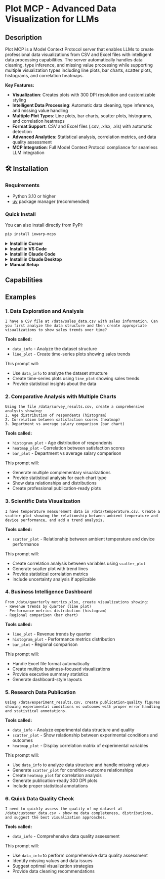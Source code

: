 # Plot MCP - Advanced Data Visualization for LLMs


## Description

Plot MCP is a Model Context Protocol server that enables LLMs to create professional data visualizations from CSV and Excel files with intelligent data processing capabilities. The server automatically handles data cleaning, type inference, and missing value processing while supporting multiple visualization types including line plots, bar charts, scatter plots, histograms, and correlation heatmaps.

**Key Features:**
- **Visualization**: Creates plots with 300 DPI resolution and customizable styling
- **Intelligent Data Processing**: Automatic data cleaning, type inference, and missing value handling
- **Multiple Plot Types**: Line plots, bar charts, scatter plots, histograms, and correlation heatmaps
- **Format Support**: CSV and Excel files (.csv, .xlsx, .xls) with automatic detection
- **Advanced Analytics**: Statistical analysis, correlation metrics, and data quality assessment
- **MCP Integration**: Full Model Context Protocol compliance for seamless LLM integration


## 🛠️ Installation

### Requirements

- Python 3.10 or higher
- [uv](https://docs.astral.sh/uv/) package manager (recommended)

### Quick Install

You can also install directly from PyPI:

```bash
pip install iowarp-mcps
```

<details>
<summary><b>Install in Cursor</b></summary>

Go to: `Settings` -> `Cursor Settings` -> `MCP` -> `Add new global MCP server`

Pasting the following configuration into your Cursor `~/.cursor/mcp.json` file is the recommended approach. You may also install in a specific project by creating `.cursor/mcp.json` in your project folder. See [Cursor MCP docs](https://docs.cursor.com/context/model-context-protocol) for more info.

```json
{
  "mcpServers": {
    "plot-mcp": {
      "command": "uvx",
      "args": ["iowarp-mcps", "plot"]
    }
  }
}
```

</details>

<details>
<summary><b>Install in VS Code</b></summary>

Add this to your VS Code MCP config file. See [VS Code MCP docs](https://code.visualstudio.com/docs/copilot/chat/mcp-servers) for more info.

```json
"mcp": {
  "servers": {
    "plot-mcp": {
      "type": "stdio",
      "command": "uvx",
      "args": ["iowarp-mcps", "plot"]
    }
  }
}
```

</details>

<details>
<summary><b>Install in Claude Code</b></summary>

Run this command. See [Claude Code MCP docs](https://docs.anthropic.com/en/docs/agents-and-tools/claude-code/tutorials#set-up-model-context-protocol-mcp) for more info.

```sh
claude mcp add plot-mcp -- uvx iowarp-mcps plot
```

</details>

<details>
<summary><b>Install in Claude Desktop</b></summary>

Add this to your Claude Desktop `claude_desktop_config.json` file. See [Claude Desktop MCP docs](https://modelcontextprotocol.io/quickstart/user) for more info.

```json
{
  "mcpServers": {
    "plot-mcp": {
      "command": "uvx",
      "args": ["iowarp-mcps", "plot"]
    }
  }
}
```

</details>

<details>
<summary><b>Manual Setup</b></summary>

**Linux/macOS:**
```bash
CLONE_DIR=$(pwd)
git clone https://github.com/iowarp/iowarp-mcps.git
uv --directory=$CLONE_DIR/iowarp-mcps/mcps/Plot run plot-mcp --help
```

**Windows CMD:**
```cmd
set CLONE_DIR=%cd%
git clone https://github.com/iowarp/iowarp-mcps.git
uv --directory=%CLONE_DIR%\iowarp-mcps\mcps\Plot run plot-mcp --help
```

**Windows PowerShell:**
```powershell
$env:CLONE_DIR=$PWD
git clone https://github.com/iowarp/iowarp-mcps.git
uv --directory=$env:CLONE_DIR\iowarp-mcps\mcps\Plot run plot-mcp --help
```

</details>

## Capabilities


## Examples

### 1. Data Exploration and Analysis
```
I have a CSV file at /data/sales_data.csv with sales information. Can you first analyze the data structure and then create appropriate visualizations to show sales trends over time?
```

**Tools called:**
- `data_info` - Analyze the dataset structure
- `line_plot` - Create time-series plots showing sales trends

This prompt will:
- Use `data_info` to analyze the dataset structure
- Create time-series plots using `line_plot` showing sales trends
- Provide statistical insights about the data

<!-- **Output:** -->
<!-- Add your output images here -->
<!-- ![Data Info Output](images/example1_data_info.png) -->
<!-- ![Sales Trends Line Plot](images/example1_sales_trends.png) -->

### 2. Comparative Analysis with Multiple Charts
```
Using the file /data/survey_results.csv, create a comprehensive analysis showing:
1. Age distribution of respondents (histogram)
2. Correlation between satisfaction scores (heatmap)  
3. Department vs average salary comparison (bar chart)
```

**Tools called:**
- `histogram_plot` - Age distribution of respondents
- `heatmap_plot` - Correlation between satisfaction scores
- `bar_plot` - Department vs average salary comparison

This prompt will:
- Generate multiple complementary visualizations
- Provide statistical analysis for each chart type
- Show data relationships and distributions
- Create professional publication-ready plots

<!-- **Output:** -->
<!-- Add your output images here -->
<!-- ![Age Distribution Histogram](images/example2_age_histogram.png) -->
<!-- ![Satisfaction Scores Heatmap](images/example2_satisfaction_heatmap.png) -->
<!-- ![Department Salary Comparison](images/example2_department_salary.png) -->

### 3. Scientific Data Visualization
```
I have temperature measurement data in /data/temperature.csv. Create a scatter plot showing the relationship between ambient temperature and device performance, and add a trend analysis.
```

**Tools called:**
- `scatter_plot` - Relationship between ambient temperature and device performance

This prompt will:
- Create correlation analysis between variables using `scatter_plot`
- Generate scatter plot with trend lines
- Provide statistical correlation metrics
- Include uncertainty analysis if applicable

<!-- **Output:** -->
<!-- Add your output images here -->
<!-- ![Temperature vs Performance Scatter Plot](images/example3_temperature_scatter.png) -->

### 4. Business Intelligence Dashboard
```
From /data/quarterly_metrics.xlsx, create visualizations showing:
- Revenue trends by quarter (line plot)
- Performance metrics distribution (histogram)
- Regional comparison (bar chart)
```

**Tools called:**
- `line_plot` - Revenue trends by quarter
- `histogram_plot` - Performance metrics distribution
- `bar_plot` - Regional comparison

This prompt will:
- Handle Excel file format automatically
- Create multiple business-focused visualizations
- Provide executive summary statistics
- Generate dashboard-style layouts

<!-- **Output:** -->
<!-- Add your output images here -->
<!-- ![Revenue Trends Line Plot](images/example4_revenue_trends.png) -->
<!-- ![Performance Metrics Histogram](images/example4_performance_histogram.png) -->
<!-- ![Regional Comparison Bar Chart](images/example4_regional_comparison.png) -->

### 5. Research Data Publication
```
Using /data/experiment_results.csv, create publication-quality figures showing experimental conditions vs outcomes with proper error handling and statistical annotations.
```

**Tools called:**
- `data_info` - Analyze experimental data structure and quality
- `scatter_plot` - Show relationship between experimental conditions and outcomes
- `heatmap_plot` - Display correlation matrix of experimental variables

This prompt will:
- Use `data_info` to analyze data structure and handle missing values
- Generate `scatter_plot` for condition-outcome relationships
- Create `heatmap_plot` for correlation analysis
- Generate publication-ready 300 DPI plots
- Include proper statistical annotations

<!-- **Output:** -->
<!-- Add your output images here -->
<!-- ![Data Quality Report](images/example5_data_quality.png) -->
<!-- ![Experimental Conditions vs Outcomes](images/example5_experiment_scatter.png) -->
<!-- ![Correlation Matrix Heatmap](images/example5_correlation_heatmap.png) -->

### 6. Quick Data Quality Check
```
I need to quickly assess the quality of my dataset at /data/customer_data.csv - show me data completeness, distributions, and suggest the best visualization approaches.
```

**Tools called:**
- `data_info` - Comprehensive data quality assessment

This prompt will:
- Use `data_info` to perform comprehensive data quality assessment
- Identify missing values and data issues
- Suggest optimal visualization strategies
- Provide data cleaning recommendations

<!-- **Output:** -->
<!-- Add your output images here -->
<!-- ![Data Quality Assessment](images/example6_data_quality.png) -->
<!-- ![Data Completeness Report](images/example6_completeness_report.png) -->
